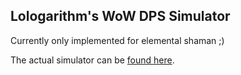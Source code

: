 ## Lologarithm's WoW DPS Simulator

Currently only implemented for elemental shaman ;)

The actual simulator can be [found here](https://github.com/lologarithm/wowsim/ui).